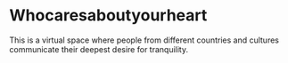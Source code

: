 # Whocaresaboutyourheart
This is a virtual space where people from different countries and cultures communicate their deepest desire for tranquility.
